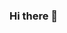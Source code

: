 ### Hi there 👋

<!--
**koolkusum/koolkusum** is a ✨ _special_ ✨ repository because its `README.md` (this file) appears on your GitHub profile.

Here are some ideas to get you started:

- 🔭 I’m currently working on making my personal website.
- 🌱 I’m currently learning MongoDB, nodeJS, and AWS.
- 👯 I’m looking to collaborate on hackathons!
- 💬 Ask me about anime, plants, rollerblading, crocheting/knitting, discos, and hackaathons!
- 📫 How to reach me: Linkdin! https://www.linkedin.com/in/kg1110/
- 😄 Pronouns: she/her
- ⚡ Fun fact: I am a black belt in taekwondo.
-->
